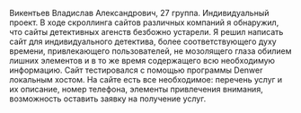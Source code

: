 Викентьев Владислав Александрович, 27 группа. Индивидуальный проект.
В ходе скроллинга сайтов различных компаний я обнаружил, что сайты детективных агенств безбожно устарели. Я решил написать сайт для индивидуального детектива, более соответствующего духу времени, привлекающего пользователей, не мозолящего глаза обилием лишних элементов и в то же время содержащего всю необходимую информацию. Сайт тестировался с помощью программы Denwer локальным хостом.
На сайте есть все необходимое: перечень услуг и их описание, номер телефона, элементы привлечения внимания, возможность оставить заявку на получение услуг.
